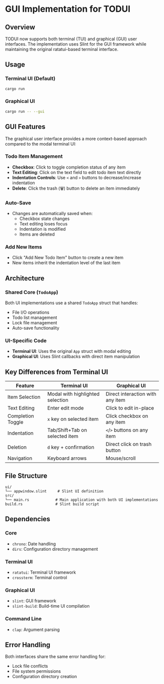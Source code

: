 # GUI Implementation for TODUI

## Overview

TODUI now supports both terminal (TUI) and graphical (GUI) user interfaces. The implementation uses Slint for the GUI framework while maintaining the original ratatui-based terminal interface.

## Usage

### Terminal UI (Default)
```bash
cargo run
```

### Graphical UI
```bash
cargo run -- --gui
```

## GUI Features

The graphical user interface provides a more context-based approach compared to the modal terminal UI:

### Todo Item Management
- **Checkbox**: Click to toggle completion status of any item
- **Text Editing**: Click on the text field to edit todo item text directly
- **Indentation Controls**: Use `<` and `>` buttons to decrease/increase indentation
- **Delete**: Click the trash (🗑) button to delete an item immediately

### Auto-Save
- Changes are automatically saved when:
  - Checkbox state changes
  - Text editing loses focus
  - Indentation is modified
  - Items are deleted

### Add New Items
- Click "Add New Todo Item" button to create a new item
- New items inherit the indentation level of the last item

## Architecture

### Shared Core (`TodoApp`)
Both UI implementations use a shared `TodoApp` struct that handles:
- File I/O operations
- Todo list management
- Lock file management
- Auto-save functionality

### UI-Specific Code
- **Terminal UI**: Uses the original `App` struct with modal editing
- **Graphical UI**: Uses Slint callbacks with direct item manipulation

## Key Differences from Terminal UI

| Feature | Terminal UI | Graphical UI |
|---------|-------------|--------------|
| Item Selection | Modal with highlighted selection | Direct interaction with any item |
| Text Editing | Enter edit mode | Click to edit in-place |
| Completion Toggle | `x` key on selected item | Click checkbox on any item |
| Indentation | Tab/Shift+Tab on selected item | `<`/`>` buttons on any item |
| Deletion | `d` key + confirmation | Direct click on trash button |
| Navigation | Keyboard arrows | Mouse/scroll |

## File Structure

```
ui/
└── appwindow.slint     # Slint UI definition
src/
└── main.rs            # Main application with both UI implementations
build.rs               # Slint build script
```

## Dependencies

### Core
- `chrono`: Date handling
- `dirs`: Configuration directory management

### Terminal UI
- `ratatui`: Terminal UI framework
- `crossterm`: Terminal control

### Graphical UI
- `slint`: GUI framework
- `slint-build`: Build-time UI compilation

### Command Line
- `clap`: Argument parsing

## Error Handling

Both interfaces share the same error handling for:
- Lock file conflicts
- File system permissions
- Configuration directory creation